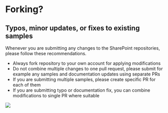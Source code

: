 # Forking?

## Typos, minor updates, or fixes to existing samples

Whenever you are submitting any changes to the SharePoint repositories, please follow these recommendations.

* Always fork repository to your own account for applying modifications
* Do not combine multiple changes to one pull request, please submit for example any samples and documentation updates using separate PRs
* If you are submitting multiple samples, please create specific PR for each of them
* If you are submitting typo or documentation fix, you can combine modifications to single PR where suitable

<img src="https://telemetry.sharepointpnp.com/sp-dev-fx-webparts/docs/contributing/forking" />